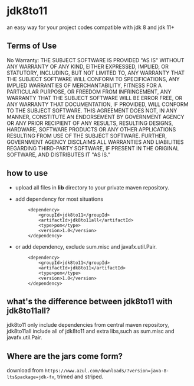 # jdk8to11

an easy way for your project codes compatible with jdk 8 and jdk 11+ 

## Terms of Use
No Warranty: THE SUBJECT SOFTWARE IS PROVIDED "AS IS" WITHOUT ANY WARRANTY OF ANY KIND, EITHER EXPRESSED, IMPLIED, OR STATUTORY, INCLUDING, BUT NOT LIMITED TO, ANY WARRANTY THAT THE SUBJECT SOFTWARE WILL CONFORM TO SPECIFICATIONS, ANY IMPLIED WARRANTIES OF MERCHANTABILITY, FITNESS FOR A PARTICULAR PURPOSE, OR FREEDOM FROM INFRINGEMENT, ANY WARRANTY THAT THE SUBJECT SOFTWARE WILL BE ERROR FREE, OR ANY WARRANTY THAT DOCUMENTATION, IF PROVIDED, WILL CONFORM TO THE SUBJECT SOFTWARE. THIS AGREEMENT DOES NOT, IN ANY MANNER, CONSTITUTE AN ENDORSEMENT BY GOVERNMENT AGENCY OR ANY PRIOR RECIPIENT OF ANY RESULTS, RESULTING DESIGNS, HARDWARE, SOFTWARE PRODUCTS OR ANY OTHER APPLICATIONS RESULTING FROM USE OF THE SUBJECT SOFTWARE. FURTHER, GOVERNMENT AGENCY DISCLAIMS ALL WARRANTIES AND LIABILITIES REGARDING THIRD-PARTY SOFTWARE, IF PRESENT IN THE ORIGINAL SOFTWARE, AND DISTRIBUTES IT "AS IS."

## how to use

+ upload all files in **lib** directory to your private maven repository.

+ add dependency for most situations

```
        <dependency>
            <groupId>jdk8to11</groupId>
            <artifactId>jdk8to11all</artifactId>
            <type>pom</type>
            <version>1.0</version>
        </dependency>
```

+ or add dependency, exclude sum.misc and javafx.util.Pair. 
```
        <dependency>
            <groupId>jdk8to11</groupId>
            <artifactId>jdk8to11</artifactId>
            <type>pom</type>
            <version>1.0</version>
        </dependency>
```

## what's the difference between jdk8to11 with jdk8to11all?
jdk8to11 only include dependencies from central maven repository,
jdk8to11all include all of jdk8to11 and extra libs,such as sum.misc and javafx.util.Pair.

## Where are the jars come form?
download from ```https://www.azul.com/downloads/?version=java-8-lts&package=jdk-fx```, trimed and striped.


